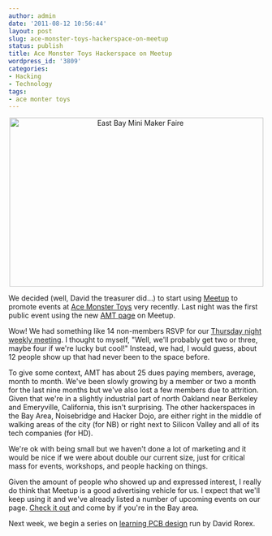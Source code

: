 ```yaml
---
author: admin
date: '2011-08-12 10:56:44'
layout: post
slug: ace-monster-toys-hackerspace-on-meetup
status: publish
title: Ace Monster Toys Hackerspace on Meetup
wordpress_id: '3809'
categories:
- Hacking
- Technology
tags:
- ace monter toys
---
```

<p style="text-align:center"><a href="http://www.flickr.com/photos/seanosteen/5122013768/" title="East Bay Mini Maker Faire by SeanOsteen, on Flickr"><img src="http://farm2.static.flickr.com/1148/5122013768_07baa7e9a2.jpg" width="500" height="333" alt="East Bay Mini Maker Faire"></a></p>
We decided (well, David the treasurer did…) to start using <a href="http://www.meetup.com">Meetup</a> to promote events at <a href="http://www.acemonstertoys.org">Ace Monster Toys</a> very recently. Last night was the first public event using the new <a href="http://www.meetup.com/Ace-Monster-Toys/">AMT page</a> on Meetup.

Wow! We had something like 14 non-members RSVP for our <a href="http://www.meetup.com/Ace-Monster-Toys/events/28433931/">Thursday night weekly meeting</a>. I thought to myself, "Well, we'll probably get two or three, maybe four if we're lucky but cool!" Instead, we had, I would guess, about 12 people show up that had never been to the space before.

To give some context, AMT has about 25 dues paying members, average, month to month. We've been slowly growing by a member or two a month for the last nine months but we've also lost a few members due to attrition. Given that we're in a slightly industrial part of north Oakland near Berkeley and Emeryville, California, this isn't surprising. The other hackerspaces in the Bay Area, Noisebridge and Hacker Dojo, are either right in the middle of walking areas of the city (for NB) or right next to Silicon Valley and all of its tech companies (for HD). 

We're ok with being small but we haven't done a lot of marketing and it would be nice if we were about double our current size, just for critical mass for events, workshops, and people hacking on things.

Given the amount of people who showed up and expressed interest, I really do think that Meetup is a good advertising vehicle for us. I expect that we'll keep using it and we've already listed a number of upcoming events on our page. <a href="http://www.meetup.com/Ace-Monster-Toys/">Check it out</a> and come by if you're in the Bay area.

Next week, we begin a series on <a href="http://www.meetup.com/Ace-Monster-Toys/events/28986041/">learning PCB design</a> run by David Rorex.
